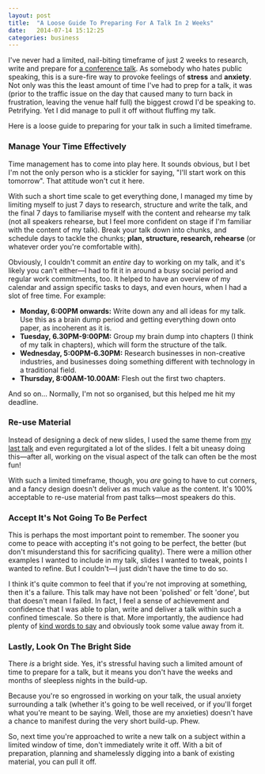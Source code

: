 ```yaml
---
layout: post
title:  "A Loose Guide To Preparing For A Talk In 2 Weeks"
date:   2014-07-14 15:12:25
categories: business
---
```


I've never had a limited, nail-biting timeframe of just 2 weeks to research, write and prepare for <a href="http://practicaltakeaways.co.uk">a conference talk</a>. As somebody who hates public speaking, this is a sure-fire way to provoke feelings of <strong>stress</strong> and <strong>anxiety</strong>. Not only was this the least amount of time I've had to prep for a talk, it was (prior to the traffic issue on the day that caused many to turn back in frustration, leaving the venue half full) the biggest crowd I'd be speaking to. Petrifying. Yet I did manage to pull it off without fluffing my talk.

Here is a loose guide to preparing for your talk in such a limited timeframe.

<h3>Manage Your Time Effectively</h3>

Time management has to come into play here. It sounds obvious, but I bet I'm not the only person who is a stickler for saying, "I'll start work on this tomorrow". That attitude won't cut it here.

With such a short time scale to get everything done, I managed my time by limiting myself to just 7 days to research, structure and write the talk, and the final 7 days to familiarise myself with the content and rehearse my talk (not all speakers rehearse, but I feel more confident on stage if I'm familiar with the content of my talk). Break your talk down into chunks, and schedule days to tackle the chunks; <strong>plan, structure, research, rehearse</strong> (or whatever order you're comfortable with).

Obviously, I couldn't commit an <em>entire</em> day to working on my talk, and it's likely you can't either—I had to fit it in around a busy social period and regular work commitments, too. It helped to have an overview of my calendar and assign specific tasks to days, and even hours, when I had a slot of free time. For example:

<ul>
<li><strong>Monday, 6:00PM onwards:</strong> Write down any and all ideas for my talk. Use this as a brain dump period and getting everything down onto paper, as incoherent as it is.</li>
<li><strong>Tuesday, 6.30PM-9:00PM:</strong> Group my brain dump into chapters (I think of my talk in chapters), which will form the structure of the talk.</li>
<li><strong>Wednesday, 5:00PM-6.30PM:</strong> Research businesses in non-creative industries, and businesses doing something different with technology in a traditional field.</li>
<li><strong>Thursday, 8:00AM-10.00AM:</strong> Flesh out the first two chapters.</li>
</ul>

And so on… Normally, I'm not so organised, but this helped me hit my deadline.

<h3>Re-use Material</h3>

Instead of designing a deck of new slides, I used the same theme from <a href="http://dotyork.com">my last talk</a> and even regurgitated a lot of the slides. I felt a bit uneasy doing this—after all, working on the visual aspect of the talk can often be the most fun!

With such a limited timeframe, though, you <em>are</em> going to have to cut corners, and a fancy design doesn't deliver as much value as the content. It's 100% acceptable to re-use material from past talks—most speakers do this.

<h3>Accept It's Not Going To Be Perfect</h3>

This is perhaps the most important point to remember. The sooner you come to peace with accepting it's not going to be perfect, the better (but don't misunderstand this for sacrificing quality). There were a million other examples I wanted to include in my talk, slides I wanted to tweak, points I wanted to refine. But I couldn't—I just didn't have the time to do so.

I think it's quite common to feel that if you're not improving at something, then it's a failure. This talk may have not been 'polished' or felt 'done', but that doesn't mean I failed. In fact, I feel a sense of achievement and confidence that I was able to plan, write and deliver a talk within such a confined timescale. So there is that. More importantly, the audience had plenty of <a href="https://storify.com/insurancebyjack/practical-takeaways/">kind words to say</a> and obviously took some value away from it.

<h3>Lastly, Look On The Bright Side</h3>

There <em>is</em> a bright side. Yes, it's stressful having such a limited amount of time to prepare for a talk, but it means you don't have the weeks and months of sleepless nights in the build-up.

Because you're so engrossed in working on your talk, the usual anxiety surrounding a talk (whether it's going to be well received, or if you'll forget what you're meant to be saying. Well, those are my anxieties) doesn't have a chance to manifest during the very short build-up. Phew.

So, next time you're approached to write a new talk on a subject within a limited window of time, don't immediately write it off. With a bit of preparation, planning and shamelessly digging into a bank of existing material, you can pull it off.